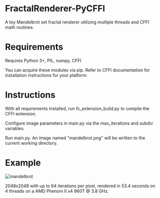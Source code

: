 # FractalRenderer-PyCFFI
A toy Mandelbrot set fractal renderer utilizing multiple threads and CFFI math routines.

# Requirements
Requires Python 3+, PIL, numpy, CFFI

You can acquire these modules via pip. Refer to CFFI documentation for installation instructions for your platform.

# Instructions
With all requirements installed, run fc_extension_build.py to compile the CFFI extension.

Configure image parameters in main.py via the max_iterations and subdiv variables.

Run main.py. An image named "mandelbrot.png" will be written to the current working directory.

# Example

![mandelbrot](https://i.imgur.com/28sX6GQ.png)

2048x2048 with up to 64 iterations per pixel, rendered in 53.4 seconds on 4 threads on a AMD Phenom II x4 960T @ 3.8 GHz.
